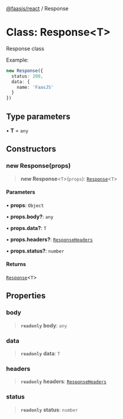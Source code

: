[@faasjs/react](../README.md) / Response

# Class: Response\<T\>

Response class

Example:
```ts
new Response({
  status: 200,
  data: {
    name: 'FaasJS'
  }
})
```

## Type parameters

• **T** = `any`

## Constructors

### new Response(props)

> **new Response**\<`T`\>(`props`): [`Response`](Response.md)\<`T`\>

#### Parameters

• **props**: `Object`

• **props\.body?**: `any`

• **props\.data?**: `T`

• **props\.headers?**: [`ResponseHeaders`](../type-aliases/ResponseHeaders.md)

• **props\.status?**: `number`

#### Returns

[`Response`](Response.md)\<`T`\>

## Properties

### body

> **`readonly`** **body**: `any`

### data

> **`readonly`** **data**: `T`

### headers

> **`readonly`** **headers**: [`ResponseHeaders`](../type-aliases/ResponseHeaders.md)

### status

> **`readonly`** **status**: `number`
